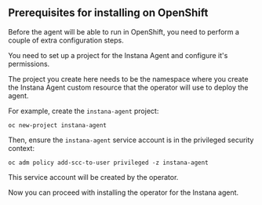 Prerequisites for installing on OpenShift
--------------------------------------------------

Before the agent will be able to run in OpenShift, you need to perform a couple of extra configuration steps.

You need to set up a project for the Instana Agent and configure it's permissions.

The project you create here needs to be the namespace where you create the Instana Agent custom resource that the operator will use to deploy the agent.

For example, create the `instana-agent` project:

    oc new-project instana-agent

Then, ensure the `instana-agent` service account is in the privileged security context:

    oc adm policy add-scc-to-user privileged -z instana-agent

This service account will be created by the operator.

Now you can proceed with installing the operator for the Instana agent.

